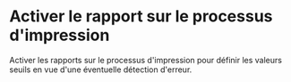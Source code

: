 # Activer le rapport sur le processus d'impression

Activer les rapports sur le processus d'impression pour définir les valeurs seuils en vue d'une éventuelle détection d'erreur.